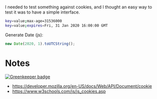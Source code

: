 I needed to test something against cookies, and I thought an easy way to test it was to have a simple interface.

```sh
key=value;max-age=31536000
key=value;expires=Fri, 31 Jan 2020 16:00:00 GMT
```

Generate Date (js):
```js
new Date(2020, 1).toUTCString();
```

# Notes

[![Greenkeeper badge](https://badges.greenkeeper.io/aizatto/cookies.svg)](https://greenkeeper.io/)

- https://developer.mozilla.org/en-US/docs/Web/API/Document/cookie
- https://www.w3schools.com/js/js_cookies.asp
